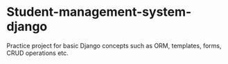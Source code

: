 # Student-management-system-django
Practice project for basic Django concepts such as ORM, templates, forms, CRUD operations etc.
